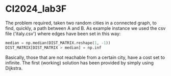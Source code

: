 # CI2024_lab3F
The problem required, taken two random cities in a connected graph, to find, quickly, a path between A and B. As example instance we used the csv file ('italy.csv') where edges have been set in this way:
```python
median = np.median(DIST_MATRIX.reshape(1, -1))
DIST_MATRIX[DIST_MATRIX > median] = np.inf
```
Basically, those that are not reachable from a certain city, have a cost set to infinite.
The first (working) solution has been provided by simply using Dijkstra.


